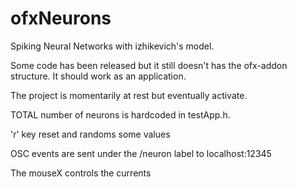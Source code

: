 ofxNeurons
==========

Spiking Neural Networks with izhikevich's model.

Some code has been released but it still doesn't has the ofx-addon structure. It should work as an application.

The project is momentarily at rest but eventually activate.

TOTAL number of neurons is hardcoded in testApp.h.

'r' key reset and randoms some values

OSC events are sent under the /neuron label to localhost:12345

The mouseX controls the currents


